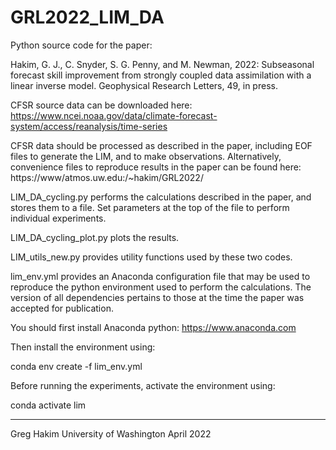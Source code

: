 # GRL2022_LIM_DA

Python source code for the paper:

Hakim, G. J., C. Snyder, S. G. Penny, and M. Newman, 2022: Subseasonal forecast skill improvement from strongly coupled data assimilation with a linear inverse model. Geophysical Research Letters, 49, in press.

CFSR source data can be downloaded here: https://www.ncei.noaa.gov/data/climate-forecast-system/access/reanalysis/time-series

CFSR data should be processed as described in the paper, including EOF files to generate the LIM, and to make observations. Alternatively, convenience files to reproduce results in the paper can be found here: https://www/atmos.uw.edu:/~hakim/GRL2022/

LIM_DA_cycling.py performs the calculations described in the paper, and stores them to a file. Set parameters at the top of the file to perform individual experiments.

LIM_DA_cycling_plot.py plots the results.

LIM_utils_new.py provides utility functions used by these two codes. 

lim_env.yml provides an Anaconda configuration file that may be used to reproduce the python environment used to perform the calculations. The version of all dependencies pertains to those at the time the paper was accepted for publication.

You should first install Anaconda python: https://www.anaconda.com

Then install the environment using:

conda env create -f lim_env.yml

Before running the experiments, activate the environment using:

conda activate lim

---
Greg Hakim
University of Washington
April 2022
